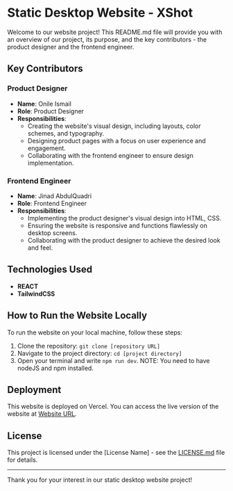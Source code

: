 # Static Desktop Website - XShot

Welcome to our website project! This README.md file will provide you with an overview of our project, its purpose, and the key contributors - the product designer and the frontend engineer.

## Key Contributors

### Product Designer
- **Name**: Onile Ismail
- **Role**: Product Designer
- **Responsibilities**:
    - Creating the website's visual design, including layouts, color schemes, and typography.
    - Designing product pages with a focus on user experience and engagement.
    - Collaborating with the frontend engineer to ensure design implementation.

### Frontend Engineer
- **Name**: Jinad AbdulQuadri
- **Role**: Frontend Engineer
- **Responsibilities**:
    - Implementing the product designer's visual design into HTML, CSS.
    - Ensuring the website is responsive and functions flawlessly on desktop screens.
    - Collaborating with the product designer to achieve the desired look and feel.

## Technologies Used

- **REACT**
- **TailwindCSS**

## How to Run the Website Locally

To run the website on your local machine, follow these steps:

1. Clone the repository: `git clone [repository URL]`
2. Navigate to the project directory: `cd [project directory]`
3. Open your terminal and write `npm run dev`. NOTE: You need to have nodeJS and npm installed.

## Deployment

This website is deployed on Vercel. You can access the live version of the website at [Website URL](https://xshot.vercel.app/).

## License

This project is licensed under the [License Name] - see the [LICENSE.md](LICENSE.md) file for details.

---

Thank you for your interest in our static desktop website project!
